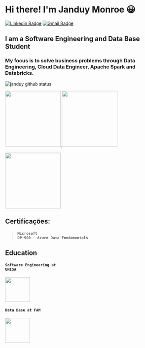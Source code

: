 # Hi there! I'm Janduy Monroe 😀

[![Linkedin Badge](https://img.shields.io/badge/-LinkedIn-blue?style=for-the-badge&logo=Linkedin&logoColor=white&link=https:https://www.linkedin.com/in/janduymonroe/)](https://www.linkedin.com/in/janduymonroe/)
[![Gmail Badge](https://img.shields.io/badge/-Gmail-c14438?style=for-the-badge&logo=Gmail&logoColor=white&link=mailto:janduymonroe@gmail.com)](mailto:janduymonroe@gmail.com)


## I am a Software Engineering and Data Base Student

### My focus is to solve business problems through Data Engineering, Cloud Data Engineer, Apache Spark and Databricks.


![janduy github status](https://github-readme-stats.vercel.app/api?username=janduymonroe)


<!--
**janduymonroe/janduymonroe** is a ✨ _special_ ✨ repository because its `README.md` (this file) appears on your GitHub profile.

Here are some ideas to get you started:

- 🔭 I’m currently working on ...
- 🌱 I’m currently learning ...
- 👯 I’m looking to collaborate on ...
- 🤔 I’m looking for help with ...
- 💬 Ask me about ...
- 📫 How to reach me: ...
- 😄 Pronouns: ...
- ⚡ Fun fact: ...
-->
<a href="https://credentials.databricks.com/011875e8-b856-4592-adae-6b7d7fa9548e"> 
<img width = "180px" src = "https://api.accredible.com/v1/frontend/credential_website_embed_image/badge/34789337"> </a>
<a href="https://credentials.databricks.com/6d4cb008-752f-4493-be8f-15640fd7357a#gs.58o9no"> 
<img width = "180px" src = "https://api.accredible.com/v1/frontend/credential_website_embed_image/badge/34789682"> </a>

<br>
<br>
<a href="https://www.credly.com/badges/8ed1140b-70ca-4709-9954-d4f4c10cf476/public_url"> 
<img width = "180px" src = "https://images.credly.com/size/340x340/images/70eb1e3f-d4de-4377-a062-b20fb29594ea/azure-data-fundamentals-600x600.png"> </a> 


<br>

## Certificações:

> #### <code>Microsoft DP-900 - Azure Data Fundamentals </code>

## Education

 #### <code>Software Engineering at UNISA</code>
 <img width = "80px" src="https://progress-bar.dev/20">
  
 #### <code>Data Base at FAM</code>
<img width = "80px" src="https://progress-bar.dev/45">


